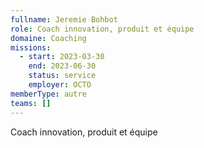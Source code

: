 ```yaml
---
fullname: Jeremie Bohbot
role: Coach innovation, produit et équipe
domaine: Coaching
missions:
  - start: 2023-03-30
    end: 2023-06-30
    status: service
    employer: OCTO
memberType: autre
teams: []
---
```

Coach innovation, produit et équipe